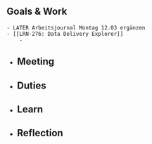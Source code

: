 ## Goals & Work
	- LATER Arbeitsjournal Montag 12.03 ergänzen
	- [[LRN-276: Data Delivery Explorer]]
		-
- ## Meeting
- ## Duties
- ## Learn
- ## Reflection